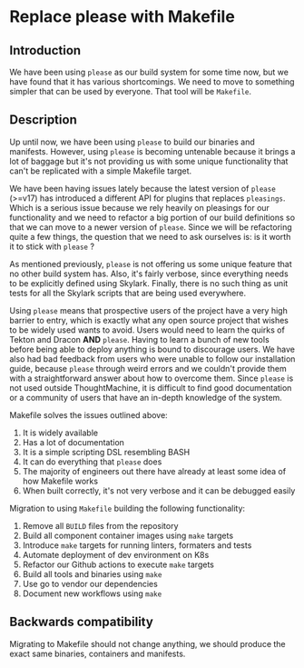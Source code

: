 # Replace please with Makefile

## Introduction

We have been using `please` as our build system for some time now, but we have
found that it has various shortcomings. We need to move to something simpler
that can be used by everyone. That tool will be `Makefile`.

## Description

Up until now, we have been using `please` to build our binaries and manifests.
However, using `please` is becoming untenable because it brings a lot of baggage
but it's not providing us with some unique functionality that can't be
replicated with a simple Makefile target.

We have been having issues lately because the latest version of `please` (>=v17)
has introduced a different API for plugins that replaces `pleasings`. Which is a
serious issue because we rely heavily on pleasings for our functionality and we
need to refactor a big portion of our build definitions so that we can move to a
newer version of `please`. Since we will be refactoring quite a few things, the
question that we need to ask ourselves is: is it worth it to stick with `please`
?

As mentioned previously, `please` is not offering us some unique feature that no
other build system has. Also, it's fairly verbose, since everything needs to be
explicitly defined using Skylark. Finally, there is no such thing as unit tests
for all the Skylark scripts that are being used everywhere.

Using `please` means that prospective users of the project have a very high
barrier to entry, which is exactly what any open source project that wishes to
be widely used wants to avoid. Users would need to learn the quirks of Tekton
and Dracon **AND** `please`. Having to learn a bunch of new tools before being
able to deploy anything is bound to discourage users. We have also had bad
feedback from users who were unable to follow our installation guide, because
`please` through weird errors and we couldn't provide them with a
straightforward answer about how to overcome them. Since `please` is not used
outside ThoughtMachine, it is difficult to find good documentation or a
community of users that have an in-depth knowledge of the system.

Makefile solves the issues outlined above:

1. It is widely available
2. Has a lot of documentation
3. It is a simple scripting DSL resembling BASH
4. It can do everything that `please` does
5. The majority of engineers out there have already at least some idea of how
   Makefile works
6. When built correctly, it's not very verbose and it can be debugged easily

Migration to using `Makefile` building the following functionality:

1. Remove all `BUILD` files from the repository
2. Build all component container images using `make` targets
3. Introduce `make` targets for running linters, formaters and tests
4. Automate deployment of dev environment on K8s
5. Refactor our Github actions to execute `make` targets
6. Build all tools and binaries using `make`
7. Use go to vendor our dependencies
8. Document new workflows using `make`

## Backwards compatibility

Migrating to Makefile should not change anything, we should produce the exact
same binaries, containers and manifests.
